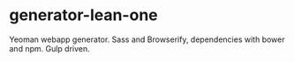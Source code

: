 generator-lean-one
==================

Yeoman webapp generator. Sass and Browserify, dependencies with bower and npm. Gulp driven.

